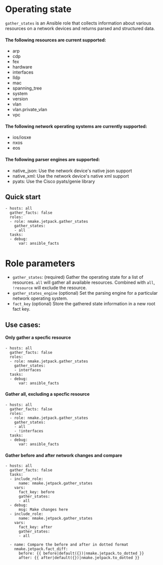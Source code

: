 # Operating state

`gather_states` is an Ansible role that collects information about various resources on a network devices and returns parsed and structured data.

#### The following resources are current supported:
- arp
- cdp
- fex
- hardware
- interfaces
- lldp
- mac
- spanning_tree
- system
- version
- vlan
- vlan.private_vlan
- vpc

#### The following network operating systems are currently supported:
- ios/iosxe
- nxos
- eos

#### The following parser engines are supported:
- native_json: Use the network device's native json support
- native_xml: Use the network device's native xml support
- pyats: Use the Cisco pyats/genie library


## Quick start

```
- hosts: all
  gather_facts: false
  roles:
  - role: nmake.jetpack.gather_states
    gather_states:
    - all
  tasks:
  - debug:
      var: ansible_facts
```

# Role parameters

- `gather_states`: (required) Gather the operating state for a list of resources.  `all` will gather all available resources. Combined with `all`, `!resource` will exclude the resource.
- `gather_states_engine` (optional) Set the parsing engine for a particular network operating system.
- `fact_key` (optional) Store the gathered state information in a new root fact key.

## Use cases:

#### Only gather a specfic resource

```
- hosts: all
  gather_facts: false
  roles:
  - role: nmake.jetpack.gather_states
    gather_states:
    - interfaces
  tasks:
  - debug:
      var: ansible_facts
```

#### Gather all, excluding a specfic resource

```
- hosts: all
  gather_facts: false
  roles:
  - role: nmake.jetpack.gather_states
    gather_states:
    - all
    - !interfaces
  tasks:
  - debug:
      var: ansible_facts
```

#### Gather before and after network changes and compare

```
- hosts: all
  gather_facts: false
  tasks:
  - include_role:
      name: nmake.jetpack.gather_states
    vars:
      fact_key: before
      gather_states:
      - all
  - debug:
      msg: Make changes here
  - include_role:
      name: nmake.jetpack.gather_states
    vars:
      fact_key: after
      gather_states:
      - all

  - name: Compare the before and after in dotted format
    nmake.jetpack.fact_diff:
      before: {{ before|default({})|nmake.jetpack.to_dotted }}
      after: {{ after|default({})|nmake.jetpack.to_dotted }}
```
